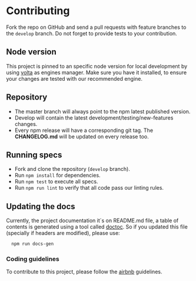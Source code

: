 # Contributing

Fork the repo on GitHub and send a pull requests with feature branches to the ```develop``` branch. Do not forget to provide tests to your contribution.

## Node version
This project is pinned to an specific node version for local development by using [volta](https://volta.sh/) as engines manager. Make sure you have it installed, to ensure your changes are tested with our recommended engine.

## Repository

* The master branch will always point to the npm latest published version.
* Develop will contain the latest development/testing/new-features changes.
* Every npm release will have a corresponding git tag. The **CHANGELOG.md** will be updated on every release too.

## Running specs

* Fork and clone the repository (`develop` branch).
* Run `npm install` for dependencies.
* Run `npm test` to execute all specs.
* Run `npm run lint` to verify that all code pass our linting rules.

## Updating the docs

Currently, the project documentation it´s on README.md file, a table of contents is generated using a tool called [doctoc](https://github.com/thlorenz/doctoc). So if you updated this file (specially if headers are modified), please use:

```bash
  npm run docs-gen
```

### Coding guidelines

To contribute to this project, please follow the [airbnb](https://github.com/airbnb/javascript) guidelines.
